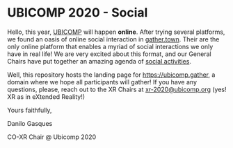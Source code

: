 # UBICOMP 2020 - Social

Hello, this year, [UBICOMP](https://ubicomp.org) will happen **online**. After trying several platforms, we found an oasis of online social interaction in [gather.town](gather.town). Their are the only online platform that enables a myriad of social interactions we only have in real life! We are very excited about this format, and our General Chairs have put together an amazing agenda of [social activities](https://ubicomp.org/ubicomp2020/gather-town/).


Well, this repository hosts the landing page for https://ubicomp.gather, a domain where we hope all participants will gather!
If you have any questions, please, reach out to the XR Chairs at xr-2020@ubicomp.org (yes! XR as in eXtended Reality!)


Yours faithfully,

Danilo Gasques

CO-XR Chair @ Ubicomp 2020

